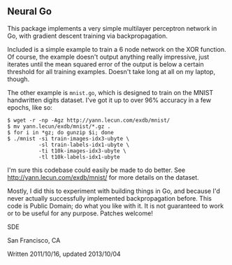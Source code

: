 Neural Go
---------

This package implements a very simple multilayer perceptron network in Go, with
gradient descent training via backpropagation.

Included is a simple example to train a 6 node network on the XOR function. Of
course, the example doesn't output anything really impressive, just iterates
until the mean squared error of the output is below a certain threshold for all
training examples. Doesn't take long at all on my laptop, though.

The other example is `mnist.go`, which is designed to train on the MNIST
handwritten digits dataset. I've got it up to over 96% accuracy in a few
epochs, like so:

```
$ wget -r -np -Agz http://yann.lecun.com/exdb/mnist/
$ mv yann.lecun/exdb/mnist/*.gz .
$ for i in *gz; do gunzip $i; done
$ ./mnist -si train-images-idx3-ubyte \
          -sl train-labels-idx1-ubyte \
          -ti t10k-images-idx3-ubyte \
          -tl t10k-labels-idx1-ubyte
```

I'm sure this codebase could easily be made to do better. See
http://yann.lecun.com/exdb/mnist/ for more details on the dataset.

Mostly, I did this to experiment with building things in Go, and because I'd
never actually successfully implemented backpropagation before. This code is
Public Domain; do what you like with it. It is not guaranteed to work or to be
useful for any purpose. Patches welcome!

SDE

San Francisco, CA

Written 2011/10/16, updated 2013/10/04
